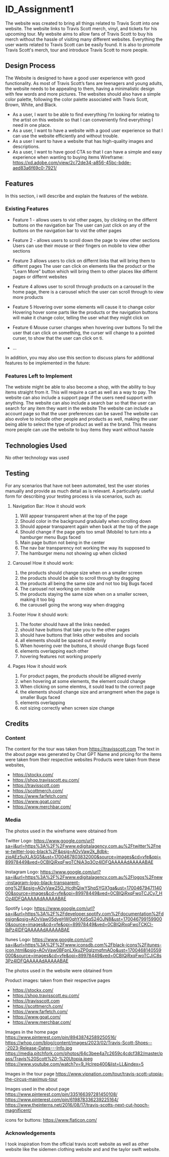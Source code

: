 # ID_Assignment1
The website was created to bring all things related to Travis Scott into one website. The website links to Travis Scott merch, vinyl, and tickets for his upcoming tour. My website aims to allow fans of Travis Scott to buy his merch without the hassle of visiting many different websites. Everything the user wants related to Travis Scott can be easily found. It is also to promote Travis Scott's merch, tour and introduce Travis Scott to more people.
## Design Process
The Website is designed to have a good user experience with good functionality. As most of Travis Scott’s fans are teenagers and young adults, the website needs to be appealing to them, having a minimalistic design with few words and more pictures. The websites should also have a simple color palette, following the color palette associated with Travis Scott, Brown, White, and Black. 
-	As a user, I want to be able to find everything I’m looking for relating to the artist on this website so that I can conveniently find everything I need in one place.
-	As a user, I want to have a website with a good user experience so that I can use the website efficiently and without trouble.
-	As a user I want to have a website that has high-quality images and descriptions. 
-	As a user, I want to have good CTA so that I can have a simple and easy experience when wanting to buying items 
Wireframe: https://xd.adobe.com/view/2c72de34-a856-45bc-bdde-aed83a6f69c0-7921/

## Features

In this section, i will describe and explain the features of the webiste.
 
### Existing Features
- Feature 1 - allows users to vist other pages, by clicking on the differnt buttons on the navigation bar
  The user can just click on any of the buttons on the navigation bar to vist the other pages
- Feature 2 - allows users to scroll down the page to view other sections
  Users can use their mouse or their fingers on mobile to view other sections
- Feature 3 allows users to click on differnt links that will bring them to differnt pages
  The user can click on elements like the product or the "Learn More" button which will bring them to other places like differnt pages or differnt websites
- Feature 4 allows user to scroll through products on a carousel
  In the home page, there is a carousel which the user can scroll through to view more products
- Feature 5 Hovering over some elements will cause it to change color
  Hovering hover some parts like the products or the navigation buttons will make it change color, telling the user what they might click on
- Feature 6 Mouse curser changes when hovering over buttons
  To tell the user that can click on something, the curser will change to a pointed curser, to show that the user can click on ti.
  
- ...

In addition, you may also use this section to discuss plans for additional features to be implemented in the future:

### Features Left to Implement
The webiste might be able to also become a shop, with the ability to buy items straight from it. This will require a cart as well as a way to pay. 
The website can also include a support page if the users need support with anything.
The website can also include a search bar so that the user can search for any item they want in the website
The website can include a account page so that the user preferences can be saved
The website can also evolve to include other people and products as well, making the user being able to select the type of product as well as the brand. This means more people can use the website to buy items they want without hassle

## Technologies Used
No other technology was used

## Testing

For any scenarios that have not been automated, test the user stories manually and provide as much detail as is relevant. A particularly useful form for describing your testing process is via scenarios, such as:

1. Navigation Bar:
    How it should work
    1. Will appear transparent when at the top of the page 
    2. Should color in the background graduially when scrolling down
    3. Should appear transparent again when back at the top of the page
    4. Should change if the page gets too small (Mobile) to turn into a hamburger menu
    Bugs faced
    1. Main page button not being in the center
    2. The nav bar transparency not working the way its supposed to
    3. The hamburger menu not showing up when clicked
      
2. Carousel
   How it should work:
   1. the products should change size when on a smaller screen
   2. the products should be able to scroll through by dragging
   3. the products all being the same size and not too big
   Bugs faced
   1. The carousel not working on mobile
   2. the products staying the same size when on a smaller screen, making it too big
   3. the carousell going the wrong way when dragging

3. Footer
   How it should work:
   1. The footer should have all the links needed.
   2. should have buttons that take you to the other pages
   3. should have buttons that links other websites and socials
   4. all elements should be spaced out evenly
   5. When hovering over the buttons, it should change
   Bugs faced
   1. elements overlapping each other
   2. hovering features not working properly
  
4. Pages
   How it should work
   1. For product pages, the products should be alligned evenly
   2. when hovering at some elements, the element could change
   3. When clicking on some elemtns, it sould lead to the correct page
   4. the elements should change size and arrangment when the page is smaller
   Bugs faced
   1. elements overlapping
   2. not sizing correctly when screen size change




## Credits 
### Content
The content for the tour was taken from https://travisscott.com
The text in the about page was generated by Chat GPT
Name and pricing for the items were taken from their respective websites
Products were taken from these websites,
- https://stockx.com/
- https://shop.travisscott.eu.com/
- https://travisscott.com
- https://scottmerch.com/
- https://www.farfetch.com/
- https://www.goat.com/
- https://www.merchbar.com/

### Media
The photos used in the wireframe were obtained from 

Twitter Logo:
https://www.google.com/url?sa=i&url=https%3A%2F%2Fwww.edigitalagency.com.au%2Ftwitter%2Fnew-twitter-logo-black%2F&psig=AOvVaw2k_8dbk-zjqAEz5uXLASG5&ust=1700467803832000&source=images&cd=vfe&opi=89978449&ved=0CBIQjRxqFwoTCNjA3q3Oz4IDFQAAAAAdAAAAABAE

Instagram Logo:
https://www.google.com/url?sa=i&url=https%3A%2F%2Fwww.edigitalagency.com.au%2Flogos%2Fnew-instagram-logo-black-transparent-png%2F&psig=AOvVaw25O_HcdhQiwYShqSYGX1ga&ust=1700467947114000&source=images&cd=vfe&opi=89978449&ved=0CBIQjRxqFwoTCJCy7_HOz4IDFQAAAAAdAAAAABAE

Spotify Logo:
https://www.google.com/url?sa=i&url=https%3A%2F%2Fdeveloper.spotify.com%2Fdocumentation%2Fdesign&psig=AOvVaw05dyeHW0qhYXdSqS24OJN8&ust=1700467991599000&source=images&cd=vfe&opi=89978449&ved=0CBIQjRxqFwoTCKCl-IbPz4IDFQAAAAAdAAAAABAE

Itunes Logo:
https://www.google.com/url?sa=i&url=https%3A%2F%2Fwww.iconsdb.com%2Fblack-icons%2Fitunes-icon.html&psig=AOvVaw0BFpnLXkuZP0qIzmqfmAOo&ust=1700468140559000&source=images&cd=vfe&opi=89978449&ved=0CBIQjRxqFwoTCJiC8s3Pz4IDFQAAAAAdAAAAABAE


The photos used in the website were obtained from 

Product images:
taken from their respective pages
- https://stockx.com/
- https://shop.travisscott.eu.com/
- https://travisscott.com
- https://scottmerch.com/
- https://www.farfetch.com/
- https://www.goat.com/
- https://www.merchbar.com/

Images in the home page
https://www.pinterest.com/pin/89438742589250516/
https://whop.com/blog/content/images/2023/02/Travis-Scott-Shoes---2023-Release-Dates---Info.jpg
https://media.pitchfork.com/photos/64c3bee4a7c2659c4cdcf382/master/pass/Travis%20Scott%20-%20Utopia.jpeg
https://www.youtube.com/watch?v=9_Hclrep400&list=LL&index=5


Images in the tour page
https://www.vipnation.com/tour/travis-scott-utopia-the-circus-maximus-tour

Images used in the about page\
https://www.pinterest.com/pin/335166397281450108/
https://www.pinterest.com/pin/619878336239225164/
https://www.theinterns.net/2016/08/17/travis-scotts-next-cut-hooch-magnificent/

icons for buttons:
https://www.flaticon.com/

### Acknowledgements
I took inspiration from the official travis scott website as well as other website like the 
sidemen clothing website and and the taylor swift website.

